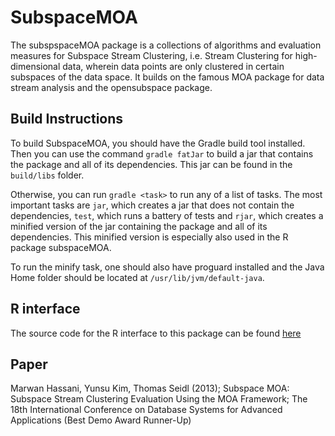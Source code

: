 # SubspaceMOA

The subspspaceMOA package is a collections of algorithms and evaluation measures for Subspace Stream Clustering, i.e. Stream Clustering for high-dimensional data, wherein data points are only clustered in certain subspaces of the data space. It builds on the famous MOA package for data stream analysis and the opensubspace package.

## Build Instructions

To build SubspaceMOA, you should have the Gradle build tool installed. Then you can use the command `gradle fatJar` to build a jar that contains the package and all of its dependencies. This jar can be found in the `build/libs` folder.

Otherwise, you can run `gradle <task>` to run any of a list of tasks. The most important tasks are `jar`, which creates a jar that does not contain the dependencies, `test`, which runs a battery of tests and `rjar`, which creates a minified version of the jar containing the package and all of its dependencies. This minified version is especially also used in the R package subspaceMOA.

To run the minify task, one should also have proguard installed and the Java Home folder should be located at `/usr/lib/jvm/default-java`.

## R interface

The source code for the R interface to this package can be found [here](https://github.com/matthhan/rsubspacemoa)

## Paper

Marwan Hassani, Yunsu Kim, Thomas Seidl (2013); Subspace MOA: Subspace Stream Clustering Evaluation Using the MOA Framework; The 18th International Conference on Database Systems for Advanced Applications (Best Demo Award Runner-Up)

